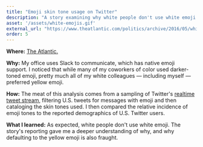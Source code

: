 ```yaml
---
title: "Emoji skin tone usage on Twitter"
description: "A story examining why white people don't use white emoji."
asset: '/assets/white-emojis.gif'
external_url: "https://www.theatlantic.com/politics/archive/2016/05/white-people-dont-use-white-emoji/481695/"
order: 5
---
```

**Where:** [The Atlantic.](https://www.theatlantic.com/politics/archive/2016/05/white-people-dont-use-white-emoji/481695/)

**Why:** My office uses Slack to communicate, which has native emoji support. I noticed that while many of my coworkers of color used darker-toned emoji, pretty much all of my white colleagues — including myself — preferred yellow emoji. 

**How:** The meat of this analysis comes from a sampling of Twitter's [realtime tweet stream,](https://developer.twitter.com/en/docs/tweets/filter-realtime/overview) filtering U.S. tweets for messages with emoji and then cataloging the skin tones used. I then compared the relative incidence of emoji tones to the reported demographics of U.S. Twitter users.

**What I learned:** As expected, white people don't use white emoji. The story's reporting gave me a deeper understanding of why, and why defaulting to the yellow emoji is also fraught.